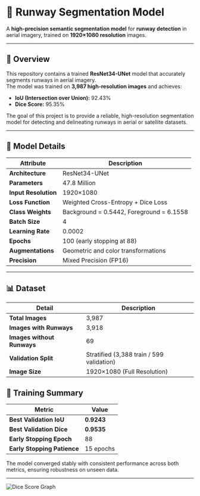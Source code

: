 # 🛬 Runway Segmentation Model

A **high-precision semantic segmentation model** for **runway detection** in aerial imagery, trained on **1920×1080 resolution** images.

---

## 📘 Overview

This repository contains a trained **ResNet34-UNet** model that accurately segments runways in aerial imagery.  
The model was trained on **3,987 high-resolution images** and achieves:

- **IoU (Intersection over Union):** 92.43%  
- **Dice Score:** 95.35%

The goal of this project is to provide a reliable, high-resolution segmentation model for detecting and delineating runways in aerial or satellite datasets.

---

## 🧠 Model Details

| Attribute | Description |
|------------|-------------|
| **Architecture** | ResNet34-UNet |
| **Parameters** | 47.8 Million |
| **Input Resolution** | 1920×1080 |
| **Loss Function** | Weighted Cross-Entropy + Dice Loss |
| **Class Weights** | Background = 0.5442, Foreground = 6.1558 |
| **Batch Size** | 4 |
| **Learning Rate** | 0.0002 |
| **Epochs** | 100 (early stopping at 88) |
| **Augmentations** | Geometric and color transformations |
| **Precision** | Mixed Precision (FP16) |

---

## 📊 Dataset

| Detail | Description |
|--------|--------------|
| **Total Images** | 3,987 |
| **Images with Runways** | 3,918 |
| **Images without Runways** | 69 |
| **Validation Split** | Stratified (3,388 train / 599 validation) |
| **Image Size** | 1920×1080 (Full Resolution) |

## 🚀 Training Summary

| Metric | Value |
|--------|--------|
| **Best Validation IoU** | **0.9243** |
| **Best Validation Dice** | **0.9535** |
| **Early Stopping Epoch** | 88 |
| **Early Stopping Patience** | 15 epochs |

The model converged stably with consistent performance across both metrics, ensuring robustness on unseen data.

---

![Dice Score Graph](images/graph.png)



